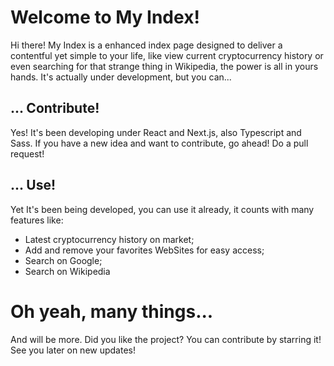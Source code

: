 # Welcome to My Index!

Hi there! My Index is a enhanced index page designed to deliver a contentful yet simple to your life, like view current cryptocurrency history or even searching for that strange thing in Wikipedia, the power is all in yours hands.
It's actually under development, but you can...


## ... Contribute!

Yes! It's been developing under React and Next.js, also Typescript and Sass.
If you have a new idea and want to contribute, go ahead! Do a pull request!

## ... Use!

Yet It's been being developed, you can use it already, it counts with many features like:

- Latest cryptocurrency history on market;
- Add and remove your favorites WebSites for easy access;
- Search on Google;
- Search on Wikipedia

# Oh yeah, many things...
And will be more.
Did you like the project? You can contribute by starring it!
See you later on new updates!